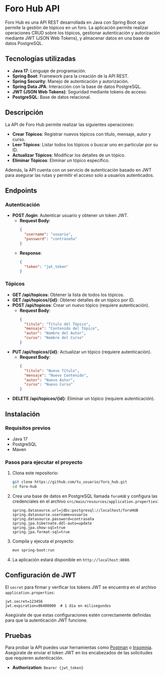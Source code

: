 # Foro Hub API

Foro Hub es una API REST desarrollada en Java con Spring Boot que permite la gestión de tópicos en un foro. La aplicación permite realizar operaciones CRUD sobre los tópicos, gestionar autenticación y autorización mediante JWT (JSON Web Tokens), y almacenar datos en una base de datos PostgreSQL.

## Tecnologías utilizadas

- **Java 17**: Lenguaje de programación.
- **Spring Boot**: Framework para la creación de la API REST.
- **Spring Security**: Manejo de autenticación y autorización.
- **Spring Data JPA**: Interacción con la base de datos PostgreSQL.
- **JWT (JSON Web Tokens)**: Seguridad mediante tokens de acceso.
- **PostgreSQL**: Base de datos relacional.

## Descripción

La API de Foro Hub permite realizar las siguientes operaciones:

- **Crear Tópicos**: Registrar nuevos tópicos con título, mensaje, autor y curso.
- **Leer Tópicos**: Listar todos los tópicos o buscar uno en particular por su ID.
- **Actualizar Tópicos**: Modificar los detalles de un tópico.
- **Eliminar Tópicos**: Eliminar un tópico específico.

Además, la API cuenta con un servicio de autenticación basado en JWT para asegurar las rutas y permitir el acceso solo a usuarios autenticados.

## Endpoints

### Autenticación

- **POST /login**: Autenticar usuario y obtener un token JWT.
  - **Request Body**:
    ```json
    {
      "username": "usuario",
      "password": "contraseña"
    }
    ```
  - **Response**:
    ```json
    {
      "token": "jwt_token"
    }
    ```

### Tópicos

- **GET /api/topicos**: Obtener la lista de todos los tópicos.
- **GET /api/topicos/{id}**: Obtener detalles de un tópico por ID.
- **POST /api/topicos**: Crear un nuevo tópico (requiere autenticación).
  - **Request Body**:
    ```json
    {
      "titulo": "Título del Tópico",
      "mensaje": "Contenido del Tópico",
      "autor": "Nombre del Autor",
      "curso": "Nombre del Curso"
    }
    ```
- **PUT /api/topicos/{id}**: Actualizar un tópico (requiere autenticación).
  - **Request Body**:
    ```json
    {
      "titulo": "Nuevo Título",
      "mensaje": "Nuevo Contenido",
      "autor": "Nuevo Autor",
      "curso": "Nuevo Curso"
    }
    ```
- **DELETE /api/topicos/{id}**: Eliminar un tópico (requiere autenticación).

## Instalación

### Requisitos previos

- Java 17
- PostgreSQL
- Maven

### Pasos para ejecutar el proyecto

1. Clona este repositorio:
    ```bash
    git clone https://github.com/tu_usuario/foro_hub.git
    cd foro-hub
    ```

2. Crea una base de datos en PostgreSQL llamada `foroHUB` y configura las credenciales en el archivo `src/main/resources/application.properties`:
    ```properties
    spring.datasource.url=jdbc:postgresql://localhost/foroHUB
    spring.datasource.username=usuario
    spring.datasource.password=contraseña
    spring.jpa.hibernate.ddl-auto=update
    spring.jpa.show-sql=true
    spring.jpa.format-sql=true
    ```

3. Compila y ejecuta el proyecto:
    ```bash
    mvn spring-boot:run
    ```

4. La aplicación estará disponible en `http://localhost:8080`.

## Configuración de JWT

El `secret` para firmar y verificar los tokens JWT se encuentra en el archivo `application.properties`:

```properties
jwt.secret=123456
jwt.expiration=86400000  # 1 día en milisegundos
```
Asegúrate de que estas configuraciones estén correctamente definidas para que la autenticación JWT funcione.

## Pruebas

Para probar la API puedes usar herramientas como [Postman](https://www.postman.com/) o [Insomnia](https://insomnia.rest/). Asegúrate de enviar el token JWT en los encabezados de las solicitudes que requieren autenticación.

- **Authorization**: `Bearer {jwt_token}`


